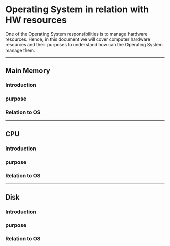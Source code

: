 # Operating System in relation with HW resources
One of the Operating System responsibilities is to manage hardware resources. Hence, in this document we will cover computer hardware resources and their purposes to understand how can the Operating System manage them.

---

## Main Memory 
### Introduction
### purpose
### Relation to OS

---

## CPU
### Introduction
### purpose
### Relation to OS

---

## Disk
### Introduction
### purpose
### Relation to OS





